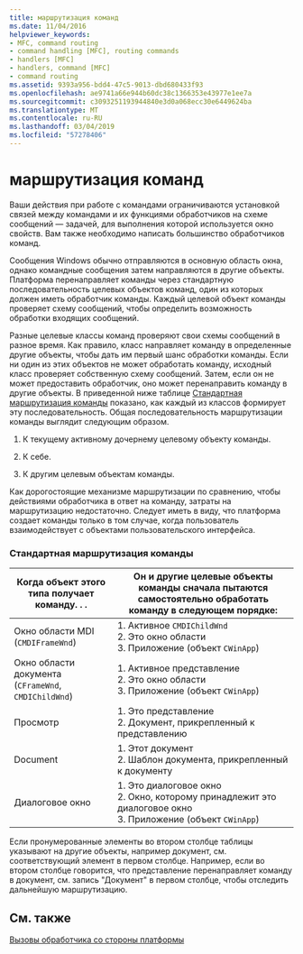 ```yaml
---
title: маршрутизация команд
ms.date: 11/04/2016
helpviewer_keywords:
- MFC, command routing
- command handling [MFC], routing commands
- handlers [MFC]
- handlers, command [MFC]
- command routing
ms.assetid: 9393a956-bdd4-47c5-9013-dbd680433f93
ms.openlocfilehash: ae9741a66e944b60dc38c1366353e43977e1ee7a
ms.sourcegitcommit: c3093251193944840e3d0a068ecc30e6449624ba
ms.translationtype: MT
ms.contentlocale: ru-RU
ms.lasthandoff: 03/04/2019
ms.locfileid: "57278406"
---
```

# <a name="command-routing"></a>маршрутизация команд

Ваши действия при работе с командами ограничиваются установкой связей между командами и их функциями обработчиков на схеме сообщений — задачей, для выполнения которой используется окно свойств. Вам также необходимо написать большинство обработчиков команд.

Сообщения Windows обычно отправляются в основную область окна, однако командные сообщения затем направляются в другие объекты. Платформа перенаправляет команды через стандартную последовательность целевых объектов команд, один из которых должен иметь обработчик команды. Каждый целевой объект команды проверяет схему сообщений, чтобы определить возможность обработки входящих сообщений.

Разные целевые классы команд проверяют свои схемы сообщений в разное время. Как правило, класс направляет команду в определенные другие объекты, чтобы дать им первый шанс обработки команды. Если ни один из этих объектов не может обработать команду, исходный класс проверяет собственную схему сообщений. Затем, если он не может предоставить обработчик, оно может перенаправить команду в другие объекты. В приведенной ниже таблице [Стандартная маршрутизация команды](#_core_standard_command_route) показано, как каждый из классов формирует эту последовательность. Общая последовательность маршрутизации команды выглядит следующим образом.

1. К текущему активному дочернему целевому объекту команды.

1. К себе.

1. К другим целевым объектам команды.

Как дорогостоящие механизме маршрутизации по сравнению, чтобы действиями обработчика в ответ на команду, затраты на маршрутизацию недостаточно. Следует иметь в виду, что платформа создает команды только в том случае, когда пользователь взаимодействует с объектами пользовательского интерфейса.

### <a name="_core_standard_command_route"></a> Стандартная маршрутизация команды

|Когда объект этого типа получает команду. . .|Он и другие целевые объекты команды сначала пытаются самостоятельно обработать команду в следующем порядке:|
|----------------------------------------------------------|-----------------------------------------------------------------------------------------------------|
|Окно области MDI (`CMDIFrameWnd`)|1.  Активное `CMDIChildWnd`<br />2.  Это окно области<br />3.  Приложение (объект `CWinApp`)|
|Окно области документа (`CFrameWnd`, `CMDIChildWnd`)|1.  Активное представление<br />2.  Это окно области<br />3.  Приложение (объект `CWinApp`)|
|Просмотр|1.  Это представление<br />2.  Документ, прикрепленный к представлению|
|Document|1.  Этот документ<br />2.  Шаблон документа, прикрепленный к документу|
|Диалоговое окно|1.  Это диалоговое окно<br />2.  Окно, которому принадлежит это диалоговое окно<br />3.  Приложение (объект `CWinApp`)|

Если пронумерованные элементы во втором столбце таблицы указывают на другие объекты, например документ, см. соответствующий элемент в первом столбце. Например, если во втором столбце говорится, что представление перенаправляет команду в документ, см. запись "Документ" в первом столбце, чтобы отследить дальнейшую маршрутизацию.

## <a name="see-also"></a>См. также

[Вызовы обработчика со стороны платформы](../mfc/how-the-framework-calls-a-handler.md)
